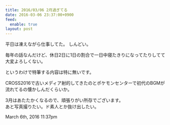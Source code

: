 ```yaml
---
title: 2016/03/06 2月過ぎてる
date: 2016-03-06 23:37:00+0900
feed:
  enable: true
layout: post
---
```

<p>平日は凍えながら仕事してた。 しんどい。</p>    <p>      毎年の話なんだけど、休日2日に1日の割合で一日中寝たきりになってたりしてて大変よろしくない。      　    </p>    <p>というわけで特筆する内容は特に無いです。</p>    <p>      CROSS2016で古いメディア射的してきたのとポケモンセンターで初代のBGMが流れてるの懐かしんだくらいか。    </p>    <p>      3月はあたたかくなるので、頑張りがい所存でございます。<br>      あと写真撮りたい。ド素人とか抜け出したい。    </p>    <div id="footer">      <span id="timestamp"> March 6th, 2016 11:37pm </span>    </div>
